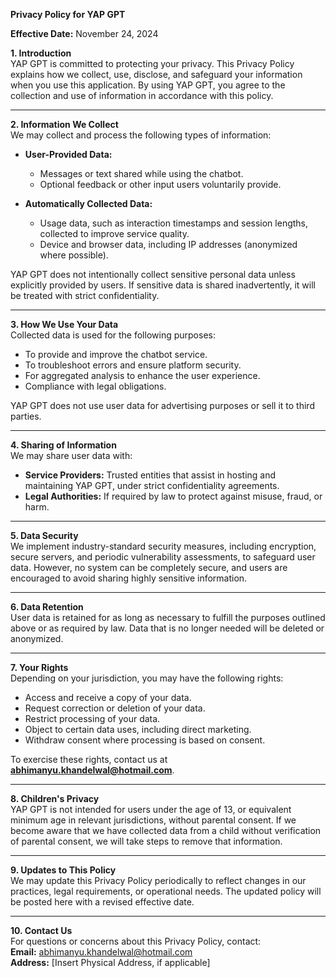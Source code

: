 **Privacy Policy for YAP GPT**

**Effective Date:** November 24, 2024

**1. Introduction**  
YAP GPT is committed to protecting your privacy. This Privacy Policy explains how we collect, use, disclose, and safeguard your information when you use this application. By using YAP GPT, you agree to the collection and use of information in accordance with this policy.

---

**2. Information We Collect**  
We may collect and process the following types of information:

- **User-Provided Data:**  
  - Messages or text shared while using the chatbot.  
  - Optional feedback or other input users voluntarily provide.

- **Automatically Collected Data:**  
  - Usage data, such as interaction timestamps and session lengths, collected to improve service quality.  
  - Device and browser data, including IP addresses (anonymized where possible).  

YAP GPT does not intentionally collect sensitive personal data unless explicitly provided by users. If sensitive data is shared inadvertently, it will be treated with strict confidentiality.

---

**3. How We Use Your Data**  
Collected data is used for the following purposes:  
- To provide and improve the chatbot service.  
- To troubleshoot errors and ensure platform security.  
- For aggregated analysis to enhance the user experience.  
- Compliance with legal obligations.  

YAP GPT does not use user data for advertising purposes or sell it to third parties.

---

**4. Sharing of Information**  
We may share user data with:  
- **Service Providers:** Trusted entities that assist in hosting and maintaining YAP GPT, under strict confidentiality agreements.  
- **Legal Authorities:** If required by law to protect against misuse, fraud, or harm.  

---

**5. Data Security**  
We implement industry-standard security measures, including encryption, secure servers, and periodic vulnerability assessments, to safeguard user data. However, no system can be completely secure, and users are encouraged to avoid sharing highly sensitive information.

---

**6. Data Retention**  
User data is retained for as long as necessary to fulfill the purposes outlined above or as required by law. Data that is no longer needed will be deleted or anonymized.

---

**7. Your Rights**  
Depending on your jurisdiction, you may have the following rights:  
- Access and receive a copy of your data.  
- Request correction or deletion of your data.  
- Restrict processing of your data.  
- Object to certain data uses, including direct marketing.  
- Withdraw consent where processing is based on consent.

To exercise these rights, contact us at **abhimanyu.khandelwal@hotmail.com**.

---

**8. Children's Privacy**  
YAP GPT is not intended for users under the age of 13, or equivalent minimum age in relevant jurisdictions, without parental consent. If we become aware that we have collected data from a child without verification of parental consent, we will take steps to remove that information.

---

**9. Updates to This Policy**  
We may update this Privacy Policy periodically to reflect changes in our practices, legal requirements, or operational needs. The updated policy will be posted here with a revised effective date.

---

**10. Contact Us**  
For questions or concerns about this Privacy Policy, contact:  
**Email:** abhimanyu.khandelwal@hotmail.com  
**Address:** [Insert Physical Address, if applicable]
